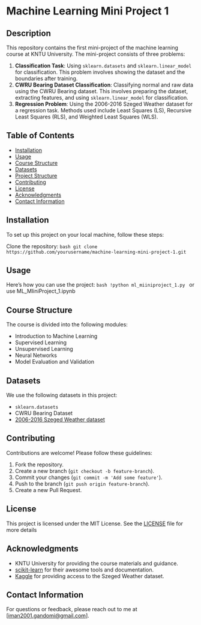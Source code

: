 # Machine Learning Mini Project 1
## Description
This repository contains the first mini-project of the machine learning course at KNTU University. The mini-project consists of three problems:
1. **Classification Task**: Using `sklearn.datasets` and `sklearn.linear_model` for classification. This problem involves showing the dataset and the boundaries after training.
2. **CWRU Bearing Dataset Classification**: Classifying normal and raw data using the CWRU Bearing dataset. This involves preparing the dataset, extracting features, and using `sklearn.linear_model` for classification.
3. **Regression Problem**: Using the 2006-2016 Szeged Weather dataset for a regression task. Methods used include Least Squares (LS), Recursive Least Squares (RLS), and Weighted Least Squares (WLS).

## Table of Contents
- [Installation](#installation)
- [Usage](#usage)
- [Course Structure](#course-structure)
- [Datasets](#datasets)
- [Project Structure](#project-structure)
- [Contributing](#contributing)
- [License](#license)
- [Acknowledgments](#acknowledgments)
- [Contact Information](#contact-information)

## Installation
To set up this project on your local machine, follow these steps:

Clone the repository:
    ```bash
    git clone https://github.com/yourusername/machine-learning-mini-project-1.git
    ```


    
## Usage
Here’s how you can use the project:
    ```bash
    !python ml_miiniproject_1.py
    ```
    or
   use ML_MIiniProject_1.ipynb
   
## Course Structure
The course is divided into the following modules:
- Introduction to Machine Learning
- Supervised Learning
- Unsupervised Learning
- Neural Networks
- Model Evaluation and Validation

## Datasets
We use the following datasets in this project:
- `sklearn.datasets`
- CWRU Bearing Dataset
- [2006-2016 Szeged Weather dataset](https://www.kaggle.com/datasets/budincsevity/szeged-weather)

   
## Contributing
Contributions are welcome! Please follow these guidelines:

1. Fork the repository.
2. Create a new branch (`git checkout -b feature-branch`).
3. Commit your changes (`git commit -m 'Add some feature'`).
4. Push to the branch (`git push origin feature-branch`).
5. Create a new Pull Request.

## License
This project is licensed under the MIT License. See the [LICENSE](LICENSE) file for more details

## Acknowledgments
- KNTU University for providing the course materials and guidance.
- [scikit-learn](https://scikit-learn.org/) for their awesome tools and documentation.
- [Kaggle](https://www.kaggle.com/) for providing access to the Szeged Weather dataset.

## Contact Information
For questions or feedback, please reach out to me at [iman2001.gandomi@gmail.com].
